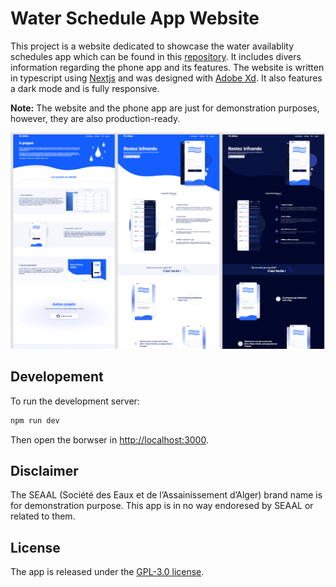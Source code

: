 # Water Schedule App Website

This project is a website dedicated to showcase the water availablity schedules app which can be found in this [repository](https://github.com/medchek/water-schedule-app). It includes divers information regarding the phone app and its features. The website is written in typescript using [Nextjs](https://nextjs.org/) and was designed with [Adobe Xd](https://www.adobe.com/products/xd.html). It also features a dark mode and is fully responsive.

**Note:** The website and the phone app are just for demonstration purposes, however, they are also production-ready.

<p align="center">
  <img src="./.github/app-showcase.png" />
</p>

## Developement

To run the development server:

```bash
npm run dev
```

Then open the borwser in [http://localhost:3000](http://localhost:3000).

## Disclaimer

The SEAAL (Société des Eaux et de l’Assainissement d’Alger) brand name is for demonstration purpose. This app is in no way endoresed by SEAAL or related to them.

## License

The app is released under the [GPL-3.0 license](https://www.gnu.org/licenses/gpl-3.0.en.html).
